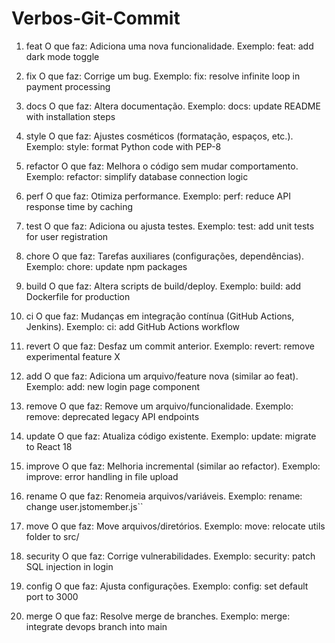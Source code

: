 # Verbos-Git-Commit

1. feat
O que faz: Adiciona uma nova funcionalidade.
Exemplo:
feat: add dark mode toggle

2. fix
O que faz: Corrige um bug.
Exemplo:
fix: resolve infinite loop in payment processing

3. docs
O que faz: Altera documentação.
Exemplo:
docs: update README with installation steps

4. style
O que faz: Ajustes cosméticos (formatação, espaços, etc.).
Exemplo:
style: format Python code with PEP-8

5. refactor
O que faz: Melhora o código sem mudar comportamento.
Exemplo:
refactor: simplify database connection logic

6. perf
O que faz: Otimiza performance.
Exemplo:
perf: reduce API response time by caching

7. test
O que faz: Adiciona ou ajusta testes.
Exemplo:
test: add unit tests for user registration

8. chore
O que faz: Tarefas auxiliares (configurações, dependências).
Exemplo:
chore: update npm packages

9. build
O que faz: Altera scripts de build/deploy.
Exemplo:
build: add Dockerfile for production

10. ci
O que faz: Mudanças em integração contínua (GitHub Actions, Jenkins).
Exemplo:
ci: add GitHub Actions workflow

11. revert
O que faz: Desfaz um commit anterior.
Exemplo:
revert: remove experimental feature X

12. add
O que faz: Adiciona um arquivo/feature nova (similar ao feat).
Exemplo:
add: new login page component

13. remove
O que faz: Remove um arquivo/funcionalidade.
Exemplo:
remove: deprecated legacy API endpoints

14. update
O que faz: Atualiza código existente.
Exemplo:
update: migrate to React 18

15. improve
O que faz: Melhoria incremental (similar ao refactor).
Exemplo:
improve: error handling in file upload

16. rename
O que faz: Renomeia arquivos/variáveis.
Exemplo:
rename: change user.jstomember.js``

17. move
O que faz: Move arquivos/diretórios.
Exemplo:
move: relocate utils folder to src/

18. security
O que faz: Corrige vulnerabilidades.
Exemplo:
security: patch SQL injection in login

19. config
O que faz: Ajusta configurações.
Exemplo:
config: set default port to 3000

20. merge
O que faz: Resolve merge de branches.
Exemplo:
merge: integrate devops branch into main
